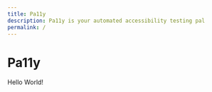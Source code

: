 ```yaml
---
title: Pa11y
description: Pa11y is your automated accessibility testing pal
permalink: /
---
```



Pa11y
=====

Hello World!
